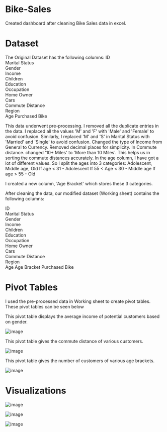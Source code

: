 # Bike-Sales
Created dashboard after cleaning Bike Sales data in excel. 

# Dataset

The Original Dataset has the following columns:
ID	
Marital Status	
Gender	
Income	
Children	
Education	
Occupation	
Home Owner	
Cars	
Commute Distance	
Region	
Age	
Purchased Bike

This data underwent pre-processing.
I removed all the duplicate entries in the data. 
I replaced all the values 'M' and 'F' with 'Male' and 'Female' to avoid confusion. Similarly, I replaced 'M' and 'S' in Marital Status with 'Married' and 'Single' to avoid confusion. 
Changed the type of Income from General to Currency. Removed decimal places for simplicity. 
In Commute distance. changed '10+ Miles' to 'More than 10 Miles'. This helps us in sorting the commute distances accurately. 
In the age column, I have got a lot of different values. So I split the ages into 3 categories: Adolescent, Middle age, Old
If age < 31 - Adolescent
If 55 < Age < 30 - Middle age
If age > 55 - Old

I created a new column, 'Age Bracket' which stores these 3 categories. 

After cleaning the data, our modified dataset (Working sheet) contains the following columns:

ID	
Marital Status	
Gender	
Income	
Children	
Education	
Occupation	
Home Owner	
Cars	
Commute Distance	
Region	
Age
Age Bracket	
Purchased Bike

# Pivot Tables

I used the pre-processed data in Working sheet to create pivot tables. These pivot tables can be seen below

This pivot table displays the average income of potential customers based on gender.

![image](https://github.com/user-attachments/assets/ad7dc82a-a301-422c-ad65-d6b266a9f476)



This pivot table gives the commute distance of various customers.

![image](https://github.com/user-attachments/assets/a89d72bd-f6ad-422b-b89d-4c70fed22e5d)



This pivot table gives the number of customers of various age brackets. 

![image](https://github.com/user-attachments/assets/80debfea-857f-4030-8d98-27d88633b749)


# Visualizations

![image](https://github.com/user-attachments/assets/52bd2c4e-e788-4577-9555-d4a63bbc88b5)


![image](https://github.com/user-attachments/assets/7e94c2da-4cbf-4173-ae85-a9c6b1b1e46b)


![image](https://github.com/user-attachments/assets/eda45916-b380-4b68-9fe2-2dc6e745da1a)



